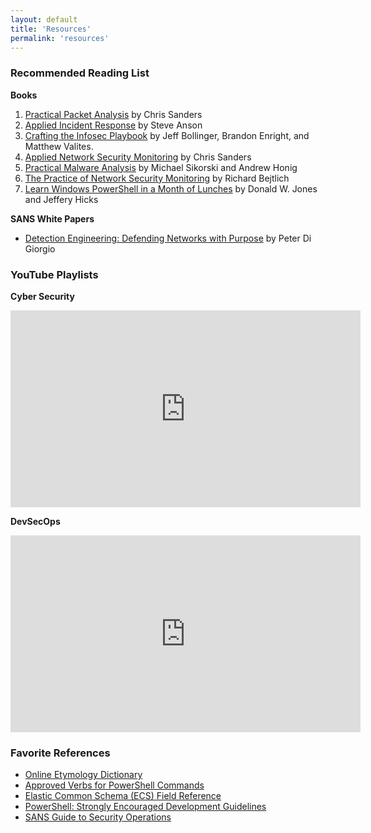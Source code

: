 ```yaml
---
layout: default
title: 'Resources'
permalink: 'resources'
---
```


### Recommended Reading List
**Books**  
1. [Practical Packet Analysis](https://www.amazon.com/Practical-Packet-Analysis-Wireshark-Real-World/dp/1593278020/) by Chris Sanders
2. [Applied Incident Response](https://www.amazon.com/Applied-Incident-Response-Steve-Anson/dp/1119560268) by Steve Anson
3. [Crafting the Infosec Playbook](https://www.amazon.com/Crafting-InfoSec-Playbook-Security-Monitoring/dp/1491949406) by Jeff Bollinger, Brandon Enright, and Matthew Valites.
4. [Applied Network Security Monitoring](https://www.amazon.com/Applied-Network-Security-Monitoring-Collection/dp/0124172083) by Chris Sanders 
5. [Practical Malware Analysis](https://www.amazon.com/Practical-Malware-Analysis-Hands-Dissecting/dp/1593272901) by Michael Sikorski and Andrew Honig
6. [The Practice of Network Security Monitoring](https://www.amazon.com/Practice-Network-Security-Monitoring-Understanding/dp/1593275099) by Richard Bejtlich 
7. [Learn Windows PowerShell in a Month of Lunches](https://www.amazon.com/Learn-Windows-PowerShell-Month-Lunches/dp/1617294160) by Donald W. Jones and Jeffery Hicks

**SANS White Papers**  
* [Detection Engineering: Defending Networks with Purpose](https://www.sans.org/white-papers/40400/) by Peter Di Giorgio

### YouTube Playlists
**Cyber Security**
<iframe width="560" height="315" src="https://www.youtube.com/embed/videoseries?list=PLrbp84dkrk142C7Lta8wWuG3lb93r2wR8" title="YouTube video player" frameborder="0" allow="accelerometer; autoplay; clipboard-write; encrypted-media; gyroscope; picture-in-picture; web-share" allowfullscreen></iframe>  

**DevSecOps**  
<iframe width="560" height="315" src="https://www.youtube.com/embed/videoseries?list=PLrbp84dkrk17Clnk3JHsM1j5ziOhWfYmq" title="YouTube video player" frameborder="0" allow="accelerometer; autoplay; clipboard-write; encrypted-media; gyroscope; picture-in-picture; web-share" allowfullscreen></iframe>

### Favorite References
* [Online Etymology Dictionary](https://www.etymonline.com/)
* [Approved Verbs for PowerShell Commands](https://docs.microsoft.com/en-us/powershell/scripting/developer/cmdlet/approved-verbs-for-windows-powershell-commands?view=powershell-7.1)
* [Elastic Common Schema (ECS) Field Reference](https://www.elastic.co/guide/en/ecs/current/ecs-field-reference.html)
* [PowerShell: Strongly Encouraged Development Guidelines](https://learn.microsoft.com/en-us/powershell/scripting/developer/cmdlet/strongly-encouraged-development-guidelines?view=powershell-7.2)
* [SANS Guide to Security Operations](https://www.sans.org/posters/guide-to-security-operations/)
